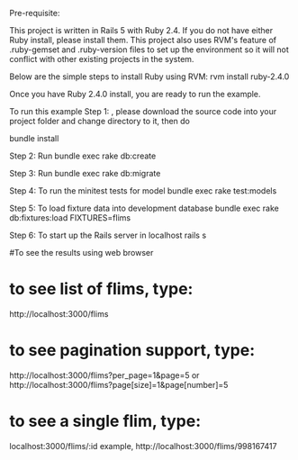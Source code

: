 
Pre-requisite:

This project is written in Rails 5 with Ruby 2.4. If you do not have either Ruby install, please install them. 
This project also uses RVM's feature of .ruby-gemset and .ruby-version files to set up the environment so it will
not conflict with other existing projects in the system.

Below are the simple steps to install Ruby using RVM:
rvm install ruby-2.4.0

Once you have Ruby 2.4.0 install, you are ready to run the example.

To run this example
Step 1: , please download the source code into your project folder and change directory to it, then do

bundle install

Step 2: Run bundle exec rake db:create

Step 3: Run bundle exec rake db:migrate

Step 4: To run the minitest tests for model
bundle exec rake test:models

Step 5: To load fixture data into development database
bundle exec rake db:fixtures:load FIXTURES=flims

Step 6: To start up the Rails server in localhost
rails s


#To see the results using web browser
# to see list of flims, type:
http://localhost:3000/flims

# to see pagination support, type:
http://localhost:3000/flims?per_page=1&page=5
or
http://localhost:3000/flims?page[size]=1&page[number]=5

# to see a single flim, type:
localhost:3000/flims/:id
example,
http://localhost:3000/flims/998167417

#


